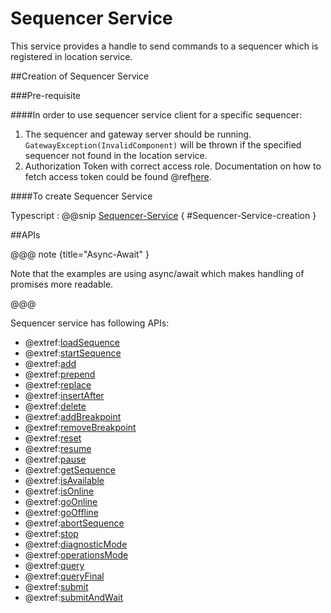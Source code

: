 # Sequencer Service
This service provides a handle to send commands to a sequencer which is registered in location service.

##Creation of Sequencer Service

###Pre-requisite

####In order to use sequencer service client for a specific sequencer:

  1. The sequencer and gateway server should be running.
    `GatewayException(InvalidComponent)` will be thrown if the specified sequencer not found in the location service.
  2. Authorization Token with correct access role.
     Documentation on how to fetch access token could be found @ref[here](../aas/csw-aas-js.md).

####To create Sequencer Service

Typescript
: @@snip [Sequencer-Service](../../../../example/src/documentation/sequencer/SequencerExamples.ts) { #Sequencer-Service-creation }

##APIs

@@@ note {title="Async-Await" }

Note that the examples are using async/await which makes handling of promises more readable.

@@@

Sequencer service has following APIs:

- @extref:[loadSequence](ts-docs:interfaces/clients.sequencerservice.html#loadsequence)
- @extref:[startSequence](ts-docs:interfaces/clients.sequencerservice.html#startsequence)
- @extref:[add](ts-docs:interfaces/clients.sequencerservice.html#add)
- @extref:[prepend](ts-docs:interfaces/clients.sequencerservice.html#prepend)
- @extref:[replace](ts-docs:interfaces/clients.sequencerservice.html#replace)
- @extref:[insertAfter](ts-docs:interfaces/clients.sequencerservice.html#insertafter)
- @extref:[delete](ts-docs:interfaces/clients.sequencerservice.html#delete)
- @extref:[addBreakpoint](ts-docs:interfaces/clients.sequencerservice.html#addbreakpoint)
- @extref:[removeBreakpoint](ts-docs:interfaces/clients.sequencerservice.html#removebreakpoint)
- @extref:[reset](ts-docs:interfaces/clients.sequencerservice.html#reset)
- @extref:[resume](ts-docs:interfaces/clients.sequencerservice.html#resume)
- @extref:[pause](ts-docs:interfaces/clients.sequencerservice.html#pause)
- @extref:[getSequence](ts-docs:interfaces/clients.sequencerservice.html#getsequence)
- @extref:[isAvailable](ts-docs:interfaces/clients.sequencerservice.html#isavailable)
- @extref:[isOnline](ts-docs:interfaces/clients.sequencerservice.html#isonline)
- @extref:[goOnline](ts-docs:interfaces/clients.sequencerservice.html#goonline)
- @extref:[goOffline](ts-docs:interfaces/clients.sequencerservice.html#gooffline)
- @extref:[abortSequence](ts-docs:interfaces/clients.sequencerservice.html#abortsequence)
- @extref:[stop](ts-docs:interfaces/clients.sequencerservice.html#stop)
- @extref:[diagnosticMode](ts-docs:interfaces/clients.sequencerservice.html#diagnosticmode)
- @extref:[operationsMode](ts-docs:interfaces/clients.sequencerservice.html#operationsmode)
- @extref:[query](ts-docs:interfaces/clients.sequencerservice.html#query)
- @extref:[queryFinal](ts-docs:interfaces/clients.sequencerservice.html#queryfinal)
- @extref:[submit](ts-docs:interfaces/clients.sequencerservice.html#submit)
- @extref:[submitAndWait](ts-docs:interfaces/clients.sequencerservice.html#submitandwait)
